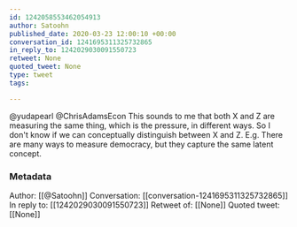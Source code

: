 ```yaml
---
id: 1242058553462054913
author: Satoohn
published_date: 2020-03-23 12:00:10 +00:00
conversation_id: 1241695311325732865
in_reply_to: 1242029030091550723
retweet: None
quoted_tweet: None
type: tweet
tags:

---
```


@yudapearl @ChrisAdamsEcon This sounds to me that both X and Z are measuring the same thing, which is the pressure, in different ways. So I don't know if we can conceptually distinguish between X and Z. E.g. There are many ways to measure democracy, but they capture the same latent concept.

### Metadata

Author: [[@Satoohn]]
Conversation: [[conversation-1241695311325732865]]
In reply to: [[1242029030091550723]]
Retweet of: [[None]]
Quoted tweet: [[None]]
